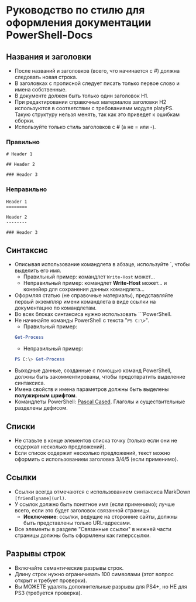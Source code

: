 # <a name="style-guide-for-powershell-docs"></a>Руководство по стилю для оформления документации PowerShell-Docs


## <a name="titlesheadings"></a>Названия и заголовки

* После названий и заголовков (всего, что начинается с \#) должна следовать новая строка.
* В заголовках с прописной следует писать только первое слово и имена собственные.
* В документе должен быть только один заголовок H1.
* При редактировании справочных материалов заголовки H2 используются в соответствии с требованиями модуля platyPS. Такую структуру нельзя менять, так как это приведет к ошибкам сборки.
* Используйте только стиль заголовков с \# (а не = или \-).

### <a name="correct"></a>Правильно

```
# Header 1

## Header 2

### Header 3

```

### <a name="incorrect"></a>Неправильно

```
Header 1
========

Header 2
--------

### Header 3
```

## <a name="syntax"></a>Синтаксис

* Описывая использование командлета в абзаце, используйте \`, чтобы выделить его имя.
  * Правильный пример: командлет `Write-Host` может...
  * Неправильный пример: командлет **Write-Host** может... и конвейер для сохранения данных командлета...
* Оформляя статью (не справочные материалы), представляйте первый экземпляр имени командлета в виде ссылки на документацию по командлетам.
* Во всех блоках синтаксиса нужно использовать &#96;&#96;&#96;PowerShell.
* Не начинайте команды PowerShell с текста "`PS C:\>`".
  * Правильный пример:
  ```powershell
  Get-Process
  ```
  * Неправильный пример:
  ```powershell
  PS C:\> Get-Process
  ```
* Выходные данные, созданные с помощью команд PowerShell, должны быть закомментированы, чтобы предотвратить выделение синтаксиса.
* Имена свойств и имена параметров должны быть выделены **полужирным шрифтом**.
* Командлеты PowerShell: [Pascal Cased](https://en.wikipedia.org/wiki/PascalCase). Глаголы и существительные разделены дефисом.

## <a name="lists"></a>Списки

* Не ставьте в конце элементов списка точку (только если они не содержат несколько предложений).
* Если список содержит несколько предложений, текст можно оформить с использованием заголовка 3/4/5 (если применимо).

## <a name="links"></a>Ссылки

* Ссылки всегда отмечаются с использованием синтаксиса MarkDown `[friendlyname](url)`.
* У ссылок должно быть понятное имя (если применимо); лучше всего, если это будет заголовок связанной страницы.
  * **Исключение**: ссылки, ведущие на сторонние сайты, должны быть представлены только URL-адресами.
* Все элементы в разделе "Связанные ссылки" в нижней части страницы должны быть оформлены как гиперссылки. 

## <a name="line-breaks"></a>Разрывы строк

* Включайте семантические разрывы строк.
* Длину строк нужно ограничивать 100 символами (этот вопрос открыт и требует проверки).
* Вы МОЖЕТЕ удалять дополнительные разрывы для PS4+, но НЕ для PS3 (требуется проверка).

